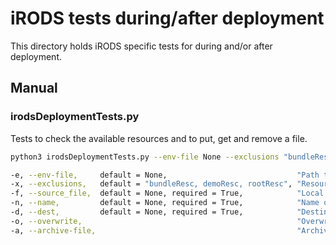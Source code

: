 # iRODS tests during/after deployment

This directory holds iRODS specific tests for during and/or after deployment.

## Manual

### irodsDeploymentTests.py

Tests to check the available resources and to put, get and remove a file.

```bash
python3 irodsDeploymentTests.py --env-file None --exclusions "bundleResc, demoResc, rootResc" --source_file None --name None --dest None --overwrite --archive-file

-e, --env-file,     default = None,                             "Path to irods environment file containing connection settings"
-x, --exclusions,   default = "bundleResc, demoResc, rootResc", "Resources to exclude in resource availability check."
-f, --source_file,  default = None, required = True,            "Local path to source file."
-n, --name,         default = None, required = True,            "Name of file, how it should be stored in iRODS."
-d, --dest,         default = None, required = True,            "Destination path to locally store file from iRODS."
-o, --overwrite,                                                "Overwrite files if they exist."
-a, --archive-file,                                             "Archive file to tape."
``` 
